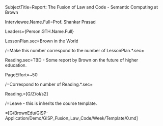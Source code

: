 SubjectTitle=Report: The Fusion of Law and Code - Semantic Computing at Brown

Interviewee.Name.Full=Prof. Shankar Prasad

Leaders={Person.GTH.Name.Full}


LessonPlan.sec=Brown in the World

/=Make this number correspond to the number of LessonPlan.*.sec=


Reading.sec=TBD - Some report by Brown on the future of higher education.

PageEffort=~50

/=Correspond to number of Reading.*.sec=

Reading.=[G/Z/ol/s2]

/=Leave - this is inherits the course template.

=[G/BrownEdu/GISP-Application/Demo/GISP_Fusion_Law_Code/Week/Template/0.md]